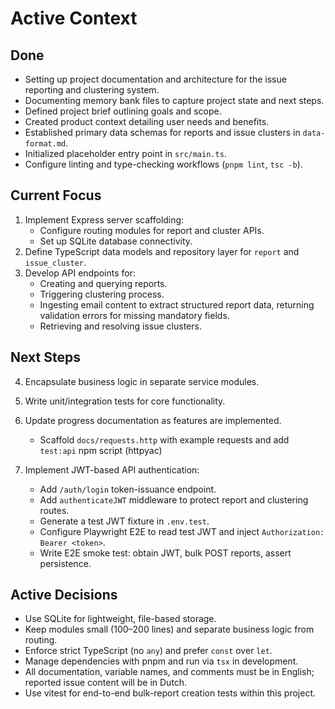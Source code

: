 # Active Context

## Done

- Setting up project documentation and architecture for the issue reporting and clustering system.
- Documenting memory bank files to capture project state and next steps.
- Defined project brief outlining goals and scope.
- Created product context detailing user needs and benefits.
- Established primary data schemas for reports and issue clusters in `data-format.md`.
- Initialized placeholder entry point in `src/main.ts`.
- Configure linting and type-checking workflows (`pnpm lint`, `tsc -b`).

## Current Focus 
1. Implement Express server scaffolding:
   - Configure routing modules for report and cluster APIs.
   - Set up SQLite database connectivity.
2. Define TypeScript data models and repository layer for `report` and `issue_cluster`.
3. Develop API endpoints for:
   - Creating and querying reports.
   - Triggering clustering process.
   - Ingesting email content to extract structured report data, returning validation errors for missing mandatory fields.
   - Retrieving and resolving issue clusters.

## Next Steps
4. Encapsulate business logic in separate service modules.
6. Write unit/integration tests for core functionality.
7. Update progress documentation as features are implemented.
   - Scaffold `docs/requests.http` with example requests and add `test:api` npm script (httpyac)

8. Implement JWT-based API authentication:
   - Add `/auth/login` token-issuance endpoint.
   - Add `authenticateJWT` middleware to protect report and clustering routes.
   - Generate a test JWT fixture in `.env.test`.
   - Configure Playwright E2E to read test JWT and inject `Authorization: Bearer <token>`.
   - Write E2E smoke test: obtain JWT, bulk POST reports, assert persistence.

## Active Decisions

- Use SQLite for lightweight, file-based storage.
- Keep modules small (100–200 lines) and separate business logic from routing.
- Enforce strict TypeScript (no `any`) and prefer `const` over `let`.
- Manage dependencies with pnpm and run via `tsx` in development.
- All documentation, variable names, and comments must be in English; reported issue content will be in Dutch.
- Use vitest for end-to-end bulk-report creation tests within this project.
